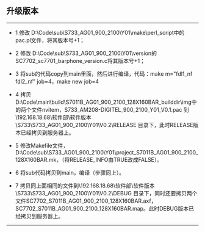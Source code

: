 ##  升级版本

***

  * 1 修改  D:\Code\sub\S733_AG01_900_2100\Y01\make\perl_script中的pac.pl文件，将其版本号+1；

  * 2 修改  D:\Code\sub\S733_AG01_900_2100\Y01\version的SC7702_sc7701_barphone_version.c将其版本号+1；

  * 3 将sub的代码copy到main里面，然后进行编译，代码：make m="fdl1_nf fdl2_nf"  job=4，make new job=4

  * 4 拷贝  D:\Code\main\build\S7011B_AG01_900_2100_128X160BAR_builddir\img中的两个文件nvitem，S733_AM208-DIGITEL_900_2100_Y01_V0.1.pac 到\\192.168.18.68\软件部\软件版本\S733\S733_AG01_900_2100\Y01\V0.2\RELEASE 目录下，此时RELEASE版本已经拷贝到服务器上。

  * 5 修改Makefile文件，D:\Code\sub\S733_AG01_900_2100\Y01\project_S7011B_AG01_900_2100_128X160BAR.mk，（将RELEASE_INFO由TRUE改成FALSE）。

  * 6 将sub代码拷贝到main，编译（步骤同上）。

  * 7 拷贝同上面相同的文件到\\192.168.18.68\软件部\软件版本\S733\S733_AG01_900_2100\Y01\V0.2\DEBUG 目录下，同时还要拷贝两个文件SC7702_S7011B_AG01_900_2100_128X160BAR.axf，SC7702_S7011B_AG01_900_2100_128X160BAR.map。此时DEBUG版本已经拷贝到服务器上。

***